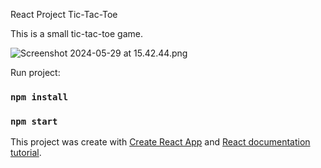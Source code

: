 React Project Tic-Tac-Toe

This is a small tic-tac-toe game.

![Screenshot 2024-05-29 at 15.42.44.png](..%2F..%2F..%2F..%2F..%2F..%2Fvar%2Ffolders%2Fq7%2F1j6rk9590dq1lfhzcpzz85hm0000gn%2FT%2FTemporaryItems%2FNSIRD_screencaptureui_u8t0hF%2FScreenshot%202024-05-29%20at%2015.42.44.png)


Run project:

### `npm install`

### `npm start`

This project was create with [Create React App](https://github.com/facebook/create-react-app) and [React documentation tutorial](https://react.dev/learn/tutorial-tic-tac-toe).